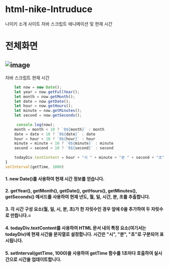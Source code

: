 # html-nike-Intruduce
나이키 소개 사이트
자바 스크립트 애니메이션 및 현재 시간
# 전체화면
![image](https://github.com/leeyongha2006/html-nike-Intruduce/assets/126844590/706a61bd-f104-4ac7-8d99-a8ba6e364761)
---
자바 스크립트 현재 시간

``` javascript
    let now = new Date();
    let year = now.getFullYear();
    let month = now.getMonth();
    let date = now.getDate();
    let hour = now.getHours();
    let minute = now.getMinutes();
    let second = now.getSeconds();
        
     console.log(now);
    month = month < 10 ? `0${month}` : month
    date = date < 10 ? `0${date}` : date
    hour = hour < 10 ? `0${hour}` : hour
    minute = minute < 10 ? `0${minute}` : minute
    second = second < 10 ? `0${second}` : second
    
    todayDiv.textContent = hour + "시 " + minute + "분 " + second + "초";
}
setInterval(getTime, 1000)
```
#### 1. new Date()를 사용하여 현재 시간 정보를 얻습니다.
#### 2. getYear(), getMonth(), getDate(), getHours(), getMinutes(), getSeconds() 메서드를 사용하여 현재 년도, 월, 일, 시간, 분, 초를 추출합니다.
#### 3. 각 시간 구성 요소(월, 일, 시, 분, 초)가 한 자릿수인 경우 앞에 0을 추가하여 두 자릿수로 만듭니다.=
#### 4. todayDiv.textContent를 사용하여 HTML 문서 내의 특정 요소(여기서는 todayDiv)에 현재 시간을 문자열로 설정합니다. 시간은 "시", "분", "초"로 구분되어 표시됩니다.

#### 5. setInterval(getTime, 1000)을 사용하여 getTime 함수를 1초마다 호출하여 실시간으로 시간을 업데이트합니다.

